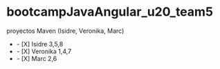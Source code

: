# bootcampJavaAngular_u20_team5
proyectos Maven (Isidre, Veronika, Marc)

<ul>
  <li>    - [X] Isidre 3,5,8    </li>
   <li>   - [X] Veronika 1,4,7  </li>
  <li>    - [X] Marc 2,6 </li> 
</ul>
